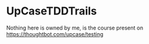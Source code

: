 # UpCaseTDDTrails
Nothing here is owned by me, is the course present on https://thoughtbot.com/upcase/testing
